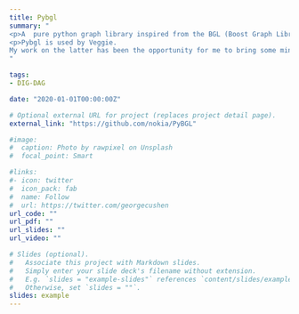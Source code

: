 ```yaml
---
title: Pybgl
summary: "
<p>A  pure python graph library inspired from the BGL (Boost Graph Library).</p>
<p>Pybgl is used by Veggie.
My work on the latter has been the opportunity for me to bring some minor contributions to Pybgl.</p>
"

tags:
- DIG-DAG

date: "2020-01-01T00:00:00Z"

# Optional external URL for project (replaces project detail page).
external_link: "https://github.com/nokia/PyBGL"

#image:
#  caption: Photo by rawpixel on Unsplash
#  focal_point: Smart

#links:
#- icon: twitter
#  icon_pack: fab
#  name: Follow
#  url: https://twitter.com/georgecushen
url_code: ""
url_pdf: ""
url_slides: ""
url_video: ""

# Slides (optional).
#   Associate this project with Markdown slides.
#   Simply enter your slide deck's filename without extension.
#   E.g. `slides = "example-slides"` references `content/slides/example-slides.md`.
#   Otherwise, set `slides = ""`.
slides: example
---
```


